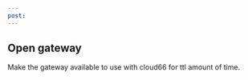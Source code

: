 ```yaml
---
post: 
---
```


## Open gateway

Make the gateway available to use with cloud66 for ttl amount of time.

